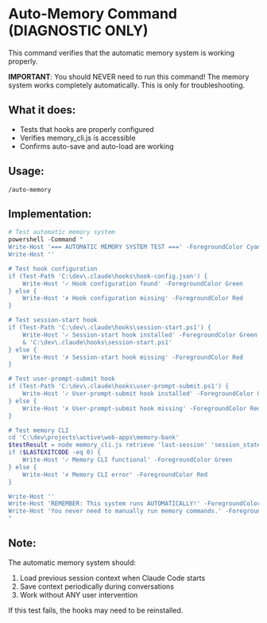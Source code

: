 # Auto-Memory Command (DIAGNOSTIC ONLY)

This command verifies that the automatic memory system is working properly.

**IMPORTANT**: You should NEVER need to run this command! The memory system works completely automatically. This is only for troubleshooting.

## What it does:
- Tests that hooks are properly configured
- Verifies memory_cli.js is accessible
- Confirms auto-save and auto-load are working

## Usage:
```
/auto-memory
```

## Implementation:
```powershell
# Test automatic memory system
powershell -Command "
Write-Host '=== AUTOMATIC MEMORY SYSTEM TEST ===' -ForegroundColor Cyan
Write-Host ''

# Test hook configuration
if (Test-Path 'C:\dev\.claude\hooks\hook-config.json') {
    Write-Host '✓ Hook configuration found' -ForegroundColor Green
} else {
    Write-Host '✗ Hook configuration missing' -ForegroundColor Red
}

# Test session-start hook
if (Test-Path 'C:\dev\.claude\hooks\session-start.ps1') {
    Write-Host '✓ Session-start hook installed' -ForegroundColor Green
    & 'C:\dev\.claude\hooks\session-start.ps1'
} else {
    Write-Host '✗ Session-start hook missing' -ForegroundColor Red
}

# Test user-prompt-submit hook
if (Test-Path 'C:\dev\.claude\hooks\user-prompt-submit.ps1') {
    Write-Host '✓ User-prompt-submit hook installed' -ForegroundColor Green
} else {
    Write-Host '✗ User-prompt-submit hook missing' -ForegroundColor Red
}

# Test memory CLI
cd 'C:\dev\projects\active\web-apps\memory-bank'
$testResult = node memory_cli.js retrieve 'last-session' 'session_state' 2>&1
if ($LASTEXITCODE -eq 0) {
    Write-Host '✓ Memory CLI functional' -ForegroundColor Green
} else {
    Write-Host '✗ Memory CLI error' -ForegroundColor Red
}

Write-Host ''
Write-Host 'REMEMBER: This system runs AUTOMATICALLY!' -ForegroundColor Yellow
Write-Host 'You never need to manually run memory commands.' -ForegroundColor Yellow
"
```

## Note:
The automatic memory system should:
1. Load previous session context when Claude Code starts
2. Save context periodically during conversations
3. Work without ANY user intervention

If this test fails, the hooks may need to be reinstalled.